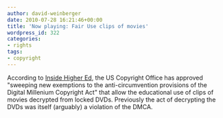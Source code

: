 ```yaml
---
author: david-weinberger
date: 2010-07-28 16:21:46+00:00
title: 'Now playing: Fair Use clips of movies'
wordpress_id: 322
categories:
- rights
tags:
- copyright
---
```


According to [Inside Higher Ed](http://www.insidehighered.com/news/2010/07/28/copyright), the US Copyright Office has approved "sweeping new exemptions to the anti-circumvention provisions of the Digital Millenium Copyright Act" that allow the educational use of clips of movies decrypted from locked DVDs. Previously the act of decrypting the DVDs was itself (arguably) a violation of the DMCA.
